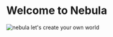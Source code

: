 # Welcome to Nebula
![nebula](https://image-cdn.hypb.st/https%3A%2F%2Fhk.hypebeast.com%2Ffiles%2F2020%2F04%2Fnasa-pillars-of-creation-hubble-space-telescope-infrared-view-2.jpg?q=90&w=1090&cbr=1&fit=max)
let's create your own world


